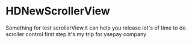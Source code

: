 # HDNewScrollerView
Something for test scrollerView,it can help you release lot's of time to do scroller control
first step it's my trip for ysepay company
